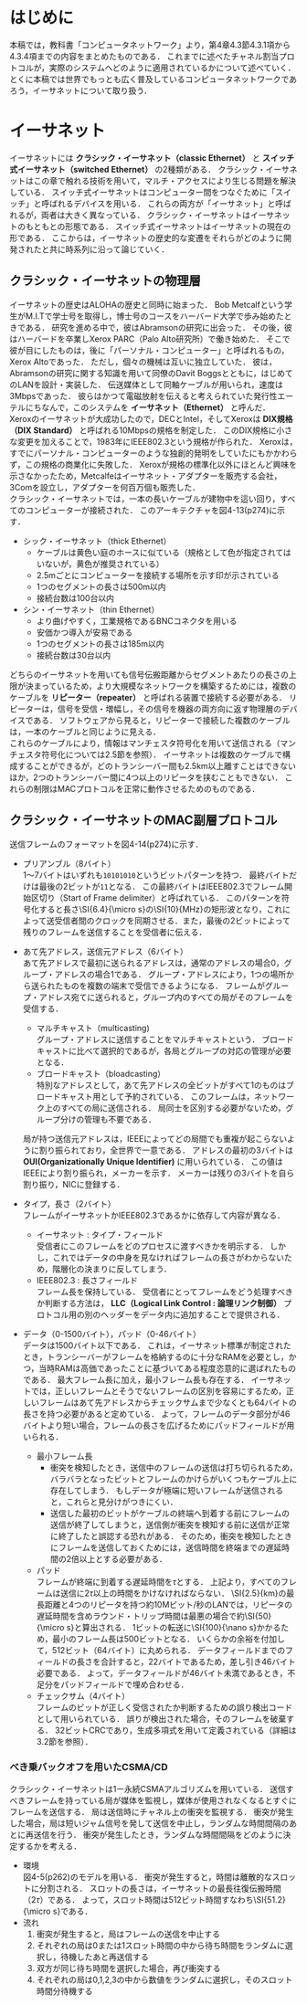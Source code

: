 # はじめに
本稿では，教科書「コンピュータネットワーク」より，第4章4.3節4.3.1項から4.3.4項までの内容をまとめたものである．
これまでに述べたチャネル割当プロトコルが，実際のシステムへどのように適用されているかについて述べていく．
とくに本稿では世界でもっとも広く普及しているコンピュータネットワークであろう，イーサネットについて取り扱う．

# イーサネット
イーサネットには **クラシック・イーサネット（classic Ethernet）** と **スイッチ式イーサネット（switched Ethernet）** の2種類がある．
クラシック・イーサネットはこの章で触れる技術を用いて，マルチ・アクセスにより生じる問題を解決している．
スイッチ式イーサネットはコンピューター間をつなぐために「スイッチ」と呼ばれるデバイスを用いる．
これらの両方が「イーサネット」と呼ばれるが，両者は大きく異なっている．
クラシック・イーサネットはイーサネットのもともとの形態である．
スイッチ式イーサネットはイーサネットの現在の形である．
ここからは，イーサネットの歴史的な変遷をそれらがどのように開発されたと共に時系列に沿って論じていく．

## クラシック・イーサネットの物理層
イーサネットの歴史はALOHAの歴史と同時に始まった．
Bob Metcalfという学生がM.I.Tで学士号を取得し，博士号のコースをハーバード大学で歩み始めたときである．
研究を進める中で，彼はAbramsonの研究に出会った．
その後，彼はハーバードを卒業しXerox PARC（Palo Alto研究所）で働き始めた．
そこで彼が目にしたものは，後に「パーソナル・コンピューター」と呼ばれるもの，Xerox Altoであった．
ただし，個々の機械は互いに独立していた．
彼は，Abramsonの研究に関する知識を用いて同僚のDavit Boggsとともに，はじめてのLANを設計・実装した．
伝送媒体として同軸ケーブルが用いられ，速度は3Mbpsであった．
彼らはかつて電磁放射を伝えると考えられていた発行性エーテルにちなんで，このシステムを **イーサネット（Ethernet）** と呼んだ．  
Xeroxのイーサネットが大成功したので，DECとIntel，そしてXeroxは **DIX規格（DIX Standard）** と呼ばれる10Mbpsの規格を制定した．
このDIX規格に小さな変更を加えることで，1983年にIEEE802.3という規格が作られた．
Xeroxは，すでにパーソナル・コンピューターのような独創的発明をしていたにもかかわらず，この規格の商業化に失敗した．
Xeroxが規格の標準化以外にほとんど興味を示さなかったため，Metcalfeはイーサネット・アダプターを販売する会社，3Comを設立し，アダプターを何百万個も販売した．  
クラシック・イーサネットでは，一本の長いケーブルが建物中を這い回り，すべてのコンピューターが接続された．
このアーキテクチャを図4-13(p274)に示す．

* シック・イーサネット（thick Ethernet）
  * ケーブルは黄色い庭のホースに似ている（規格として色が指定されてはいないが，黄色が推奨されている）
  * 2.5mごとにコンピューターを接続する場所を示す印が示されている
  * 1つのセグメントの長さは500m以内
  * 接続台数は100台以内
* シン・イーサネット（thin Ethernet）
  * より曲げやすく，工業規格であるBNCコネクタを用いる
  * 安価かつ導入が安易である
  * 1つのセグメントの長さは185m以内
  * 接続台数は30台以内

どちらのイーサネットを用いても信号伝搬距離からセグメントあたりの長さの上限が決まっているため，より大規模なネットワークを構築するためには，複数のケーブルを **リピーター（repeater）** と呼ばれる装置で接続する必要がある．
リピーターは，信号を受信・増幅し，その信号を機器の両方向に返す物理層のデバイスである．
ソフトウェアから見ると，リピーターで接続した複数のケーブルは，一本のケーブルと同じように見える．  
これらのケーブルにより，情報はマンチェスタ符号化を用いて送信される（マンチェスタ符号化については2.5節を参照）．
イーサネットは複数のケーブルで構成することができるが，どのトランシーバー間も2.5km以上離すことはできないほか，2つのトランシーバー間に4つ以上のリピータを挟むこともできない．
これらの制限はMACプロトコルを正常に動作させるためのものである．

## クラシック・イーサネットのMAC副層プロトコル
送信フレームのフォーマットを図4-14(p274)に示す．

* プリアンブル（8バイト）  
  1〜7バイトはいずれも`10101010`というビットパターンを持つ．
  最終バイトだけは最後の2ビットが`11`となる．
  この最終バイトはIEEE802.3でフレーム開始区切り（Start of Frame delimiter）と呼ばれている．
  このパターンを符号化すると長さ\SI{6.4}{\micro s}の\SI{10}{MHz}の矩形波となり，これによって送受信者間のクロックを同期させる．また，最後の2ビットによって残りのフレームを送信することを受信者に伝える．
* あて先アドレス，送信元アドレス（6バイト）  
  あて先アドレスで最初に送られるアドレスは，通常のアドレスの場合0，グループ・アドレスの場合1である．
  グループ・アドレスにより，1つの場所から送られたものを複数の端末で受信できるようになる．
  フレームがグループ・アドレス宛てに送られると，グループ内のすべての局がそのフレームを受信する．
  * マルチキャスト（multicasting)  
    グループ・アドレスに送信することをマルチキャストという．
    ブロードキャストに比べて選択的であるが，各局とグループの対応の管理が必要となる．
  * ブロードキャスト（bloadcasting）  
    特別なアドレスとして，あて先アドレスの全ビットがすべて1のものはブロードキャスト用として予約されている．
    このフレームは，ネットワーク上のすべての局に送信される．
    局同士を区別する必要がないため，グループ分けの管理も不要である．
  
  局が持つ送信元アドレスは，IEEEによってどの局間でも重複が起こらないように割り振られており，全世界で一意である．
  アドレスの最初の3バイトは **OUI(Organizationally Unique Identifier)** に用いられている．
  この値はIEEEにより割り振られ，メーカーを示す．
  メーカーは残りの3バイトを自ら割り振り，NICに登録する．
* タイプ，長さ（2バイト）  
  フレームがイーサネットかIEEE802.3であるかに依存して内容が異なる．
  * イーサネット : タイプ・フィールド  
    受信者にこのフレームをどのプロセスに渡すべきかを明示する．
    しかし，これではデータの中身を見なければフレームの長さがわからないため，階層化の決まりに反してしまう．
  * IEEE802.3 : 長さフィールド  
    フレーム長を保持している．
    受信者にとってフレームをどう処理すべきか判断する方法は， **LLC（Logical Link Control : 論理リンク制御）** プロトコル用の別のヘッダーをデータ内に追加することで提供される．
* データ（0-1500バイト），パッド（0-46バイト）  
  データは1500バイト以下である．
  これは，イーサネット標準が制定されたとき，トランシーバーがフレームを格納するのに十分なRAMを必要とし，かつ，当時RAMは高価であったことに基づいてある程度恣意的に選ばれたものである．
  最大フレーム長に加え，最小フレーム長も存在する．
  イーサネットでは，正しいフレームとそうでないフレームの区別を容易にするため，正しいフレームはあて先アドレスからチェックサムまで少なくとも64バイトの長さを持つ必要があると定めている．
  よって，フレームのデータ部分が46バイトより短い場合，フレームの長さを広げるためにパッドフィールドが用いられる．
  * 最小フレーム長
    * 衝突を検知したとき，送信中のフレームの送信は打ち切られるため，バラバラとなったビットとフレームのかけらがいくつもケーブル上に存在してしまう．
      もしデータが極端に短いフレームが送信されると，これらと見分けがつきにくい．
    * 送信した最初のビットがケーブルの終端へ到着する前にフレームの送信が終了してしまうと，送信側が衝突を検知する前に送信が正常に終了したと誤認する恐れがある．
      そのため，衝突を検知したときにフレームを送信しておくためには，送信時間を終端までの遅延時間の2倍以上とする必要がある．
  * パッド  
    フレームが終端に到着する遅延時間を$\tau$とする．
    上記より，すべてのフレームは送信に$2\tau$以上の時間をかけなければならない．
    \SI{2.5}{km}の最長距離と4つのリピータを持つ約10Mビット/秒のLANでは，リピータの遅延時間を含めラウンド・トリップ時間は最悪の場合で約\SI{50}{\micro s}と算出される．
    1ビットの転送に\SI{100}{\nano s}かかるため，最小のフレーム長は500ビットとなる．
    いくらかの余裕を付加して，512ビット（64バイト）に丸められる．
    データフィールドまでのフィールドの長さを合計すると，22バイトであるため，差し引き46バイト必要である．
    よって，データフィールドが46バイト未満であるとき，不足分をパッドフィールドで埋め合わせる．
  * チェックサム（4バイト）  
    フレームのビットが正しく受信されたか判断するための誤り検出コードとして用いられている．
    誤りが検出された場合，そのフレームを破棄する．
    32ビットCRCであり，生成多項式を用いて定義されている（詳細は3.2節を参照）．

### べき乗バックオフを用いたCSMA/CD
クラシック・イーサネットは1ー永続CSMAアルゴリズムを用いている．
送信すべきフレームを持っている局が媒体を監視し，媒体が使用されなくなるとすぐにフレームを送信する．
局は送信時にチャネル上の衝突を監視する．
衝突が発生した場合，局は短いジャム信号を発して送信を中止し，ランダムな時間間隔のあとに再送信を行う．
衝突が発生したとき，ランダムな時間間隔をどのように決定するかを考える．
* 環境  
  図4-5(p262)のモデルを用いる．
  衝突が発生すると，時間は離散的なスロットに分割される．
  スロットの長さは，イーサネットの最長往復伝搬時間（$2\tau$）である．
  よって，スロット時間は512ビット時間すなわち\SI{51.2}{\micro s}である．
* 流れ
  1. 衝突が発生すると，局はフレームの送信を中止する
  1. それぞれの局は0または1スロット時間の中から待ち時間をランダムに選択し，待機したあと再送信する
  1. 双方が同じ待ち時間を選択した場合，再び衝突する
  1. それぞれの局は0,1,2,3の中から数値をランダムに選択し，そのスロット時間分待機する